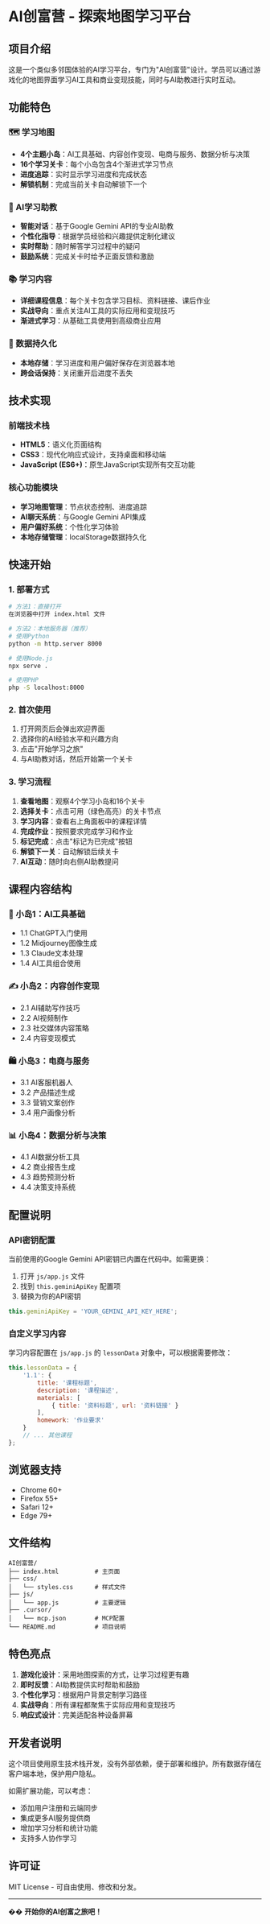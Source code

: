 # AI创富营 - 探索地图学习平台

## 项目介绍

这是一个类似多邻国体验的AI学习平台，专门为"AI创富营"设计。学员可以通过游戏化的地图界面学习AI工具和商业变现技能，同时与AI助教进行实时互动。

## 功能特色

### 🗺️ 学习地图
- **4个主题小岛**：AI工具基础、内容创作变现、电商与服务、数据分析与决策
- **16个学习关卡**：每个小岛包含4个渐进式学习节点
- **进度追踪**：实时显示学习进度和完成状态
- **解锁机制**：完成当前关卡自动解锁下一个

### 🤖 AI学习助教
- **智能对话**：基于Google Gemini API的专业AI助教
- **个性化指导**：根据学员经验和兴趣提供定制化建议
- **实时帮助**：随时解答学习过程中的疑问
- **鼓励系统**：完成关卡时给予正面反馈和激励

### 📚 学习内容
- **详细课程信息**：每个关卡包含学习目标、资料链接、课后作业
- **实战导向**：重点关注AI工具的实际应用和变现技巧
- **渐进式学习**：从基础工具使用到高级商业应用

### 💾 数据持久化
- **本地存储**：学习进度和用户偏好保存在浏览器本地
- **跨会话保持**：关闭重开后进度不丢失

## 技术实现

### 前端技术栈
- **HTML5**：语义化页面结构
- **CSS3**：现代化响应式设计，支持桌面和移动端
- **JavaScript (ES6+)**：原生JavaScript实现所有交互功能

### 核心功能模块
- **学习地图管理**：节点状态控制、进度追踪
- **AI聊天系统**：与Google Gemini API集成
- **用户偏好系统**：个性化学习体验
- **本地存储管理**：localStorage数据持久化

## 快速开始

### 1. 部署方式
```bash
# 方法1：直接打开
在浏览器中打开 index.html 文件

# 方法2：本地服务器（推荐）
# 使用Python
python -m http.server 8000

# 使用Node.js
npx serve .

# 使用PHP
php -S localhost:8000
```

### 2. 首次使用
1. 打开网页后会弹出欢迎界面
2. 选择你的AI经验水平和兴趣方向
3. 点击"开始学习之旅"
4. 与AI助教对话，然后开始第一个关卡

### 3. 学习流程
1. **查看地图**：观察4个学习小岛和16个关卡
2. **选择关卡**：点击可用（绿色高亮）的关卡节点
3. **学习内容**：查看右上角面板中的课程详情
4. **完成作业**：按照要求完成学习和作业
5. **标记完成**：点击"标记为已完成"按钮
6. **解锁下一关**：自动解锁后续关卡
7. **AI互动**：随时向右侧AI助教提问

## 课程内容结构

### 🚀 小岛1：AI工具基础
- 1.1 ChatGPT入门使用
- 1.2 Midjourney图像生成  
- 1.3 Claude文本处理
- 1.4 AI工具组合使用

### ✍️ 小岛2：内容创作变现
- 2.1 AI辅助写作技巧
- 2.2 AI视频制作
- 2.3 社交媒体内容策略
- 2.4 内容变现模式

### 🛍️ 小岛3：电商与服务
- 3.1 AI客服机器人
- 3.2 产品描述生成
- 3.3 营销文案创作
- 3.4 用户画像分析

### 📊 小岛4：数据分析与决策
- 4.1 AI数据分析工具
- 4.2 商业报告生成
- 4.3 趋势预测分析
- 4.4 决策支持系统

## 配置说明

### API密钥配置
当前使用的Google Gemini API密钥已内置在代码中。如需更换：

1. 打开 `js/app.js` 文件
2. 找到 `this.geminiApiKey` 配置项
3. 替换为你的API密钥

```javascript
this.geminiApiKey = 'YOUR_GEMINI_API_KEY_HERE';
```

### 自定义学习内容
学习内容配置在 `js/app.js` 的 `lessonData` 对象中，可以根据需要修改：

```javascript
this.lessonData = {
    '1.1': {
        title: '课程标题',
        description: '课程描述',
        materials: [
            { title: '资料标题', url: '资料链接' }
        ],
        homework: '作业要求'
    }
    // ... 其他课程
};
```

## 浏览器支持

- Chrome 60+
- Firefox 55+
- Safari 12+
- Edge 79+

## 文件结构

```
AI创富营/
├── index.html          # 主页面
├── css/
│   └── styles.css      # 样式文件
├── js/
│   └── app.js          # 主要逻辑
├── .cursor/
│   └── mcp.json        # MCP配置
└── README.md           # 项目说明
```

## 特色亮点

1. **游戏化设计**：采用地图探索的方式，让学习过程更有趣
2. **即时反馈**：AI助教提供实时帮助和鼓励
3. **个性化学习**：根据用户背景定制学习路径
4. **实战导向**：所有课程都聚焦于实际应用和变现技巧
5. **响应式设计**：完美适配各种设备屏幕

## 开发者说明

这个项目使用原生技术栈开发，没有外部依赖，便于部署和维护。所有数据存储在客户端本地，保护用户隐私。

如需扩展功能，可以考虑：
- 添加用户注册和云端同步
- 集成更多AI服务提供商
- 增加学习分析和统计功能
- 支持多人协作学习

## 许可证

MIT License - 可自由使用、修改和分发。

---

�� **开始你的AI创富之旅吧！** 